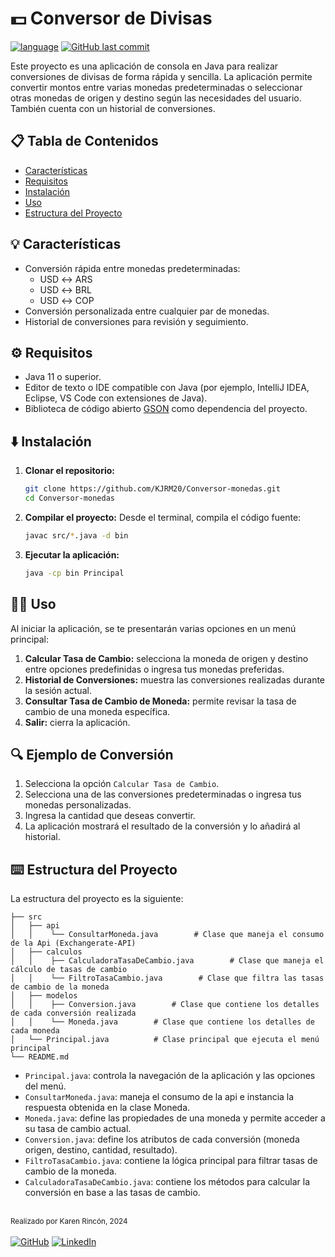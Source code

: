 # 💵 Conversor de Divisas
[![language](https://img.shields.io/badge/language-Java-f89b24)](#)
[![GitHub last commit](https://img.shields.io/github/last-commit/KJRM20/Conversor-monedas)](#)

Este proyecto es una aplicación de consola en Java para realizar conversiones de divisas de forma rápida y sencilla. La aplicación permite convertir montos entre varias monedas predeterminadas o seleccionar otras monedas de origen y destino según las necesidades del usuario. También cuenta con un historial de conversiones.

## 📋 Tabla de Contenidos
- [Características](#-características)
- [Requisitos](#%EF%B8%8F-requisitos)
- [Instalación](#%EF%B8%8F-instalación)
- [Uso](#-uso)
- [Estructura del Proyecto](#%EF%B8%8F-estructura-del-proyecto)

## 💡 Características

- Conversión rápida entre monedas predeterminadas:
  - USD ↔️ ARS
  - USD ↔️ BRL
  - USD ↔️ COP
- Conversión personalizada entre cualquier par de monedas.
- Historial de conversiones para revisión y seguimiento.
  
## ⚙️ Requisitos

- Java 11 o superior.
- Editor de texto o IDE compatible con Java (por ejemplo, IntelliJ IDEA, Eclipse, VS Code con extensiones de Java).
- Biblioteca de código abierto [GSON](https://mvnrepository.com/artifact/com.google.code.gson/gson) como dependencia del proyecto.

## ⬇️ Instalación

1. **Clonar el repositorio:**
   ```bash
   git clone https://github.com/KJRM20/Conversor-monedas.git
   cd Conversor-monedas
   ```
2. **Compilar el proyecto:**
   Desde el terminal, compila el código fuente:
   ```bash
   javac src/*.java -d bin
   ```
3. **Ejecutar la aplicación:**
   ```bash
   java -cp bin Principal
   ```

## 👩‍💻 Uso

Al iniciar la aplicación, se te presentarán varias opciones en un menú principal:

1. **Calcular Tasa de Cambio:** selecciona la moneda de origen y destino entre opciones predefinidas o ingresa tus monedas preferidas.
2. **Historial de Conversiones:** muestra las conversiones realizadas durante la sesión actual.
3. **Consultar Tasa de Cambio de Moneda:** permite revisar la tasa de cambio de una moneda específica.
4. **Salir:** cierra la aplicación.

## 🔍 Ejemplo de Conversión

1. Selecciona la opción ```Calcular Tasa de Cambio```.
2. Selecciona una de las conversiones predeterminadas o ingresa tus monedas personalizadas.
3. Ingresa la cantidad que deseas convertir.
4. La aplicación mostrará el resultado de la conversión y lo añadirá al historial.

## ⌨️ Estructura del Proyecto

La estructura del proyecto es la siguiente:
```text
├── src
│   ├── api
│   │    └── ConsultarMoneda.java        # Clase que maneja el consumo de la Api (Exchangerate-API)
│   ├── calculos  
│   │    ├── CalculadoraTasaDeCambio.java        # Clase que maneja el cálculo de tasas de cambio
│   │    └── FiltroTasaCambio.java        # Clase que filtra las tasas de cambio de la moneda
│   ├── modelos
│   │    ├── Conversion.java        # Clase que contiene los detalles de cada conversión realizada
│   │    └── Moneda.java        # Clase que contiene los detalles de cada moneda
│   └── Principal.java          # Clase principal que ejecuta el menú principal      
└── README.md
```

- ```Principal.java```: controla la navegación de la aplicación y las opciones del menú.
- ```ConsultarMoneda.java```: maneja el consumo de la api e instancia la respuesta obtenida en la clase Moneda.
- ```Moneda.java```: define las propiedades de una moneda y permite acceder a su tasa de cambio actual.
- ```Conversion.java```: define los atributos de cada conversión (moneda origen, destino, cantidad, resultado).
- ```FiltroTasaCambio.java```: contiene la lógica principal para filtrar tasas de cambio de la moneda.
- ```CalculadoraTasaDeCambio.java```: contiene los métodos para calcular la conversión en base a las tasas de cambio.


<br><small>Realizado por Karen Rincón, 2024</small> <br><br>
[![GitHub](https://img.shields.io/badge/GitHub-100000?style=for-the-badge&logo=github&logoColor=white)](https://github.com/KJRM20) [![LinkedIn](https://img.shields.io/badge/LinkedIn-100000?style=for-the-badge&logo=linkedin&logoColor=white)](https://www.linkedin.com/in/karen-rincon/) 
